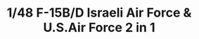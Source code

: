 ---
layout: product
title: "1/48 F-15B/D Israeli Air Force & U.S.Air Force 2 in 1"
price: "10000" 
desc: "Maketa"
img_path: "/assets/img/GWH04815.webp"
brand: "N/A"
available: false
special_offer: false
new: false
soon: false
cat: "010000"
subcat: "010900"
subsubcat: "0N/A"
sifra: "GWH04815"
popular: false
spec: false
---
